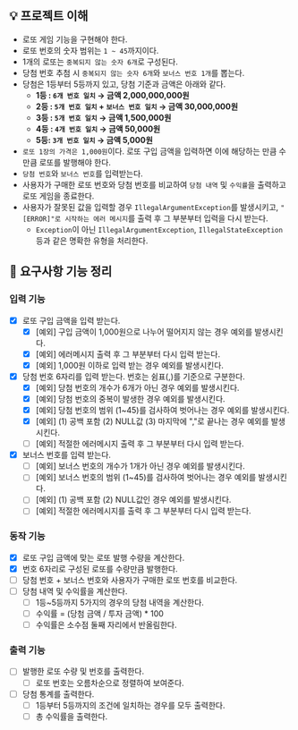 ## 💡 프로젝트 이해

- 로또 게임 기능을 구현해야 한다.
- 로또 번호의 숫자 범위는 `1 ~ 45`까지이다.
- 1개의 로또는 `중복되지 않는 숫자 6개`로 구성된다.
- 당첨 번호 추첨 시 `중복되지 않는 숫자 6개`와 `보너스 번호 1개`를 뽑는다.
- 당첨은 1등부터 5등까지 있고, 당첨 기준과 금액은 아래와 같다.
    - **1등 : `6개 번호 일치` → 금액 2,000,000,000원**
    - **2등 : `5개 번호 일치`  + `보너스 번호 일치` → 금액 30,000,000원**
    - **3등 : `5개 번호 일치` → 금액 1,500,000원**
    - **4등 : `4개 번호 일치` → 금액 50,000원**
    - **5등: `3개 번호 일치` → 금액 5,000원**
- `로또 1장의 가격은 1,000원`이다. 로또 구입 금액을 입력하면 이에 해당하는 만큼 수만큼 로또를 발행해야 한다.
- `당첨 번호`와 `보너스 번호`를 입력받는다.
- 사용자가 구매한 로또 번호와 당첨 번호를 비교하여 `당첨 내역` 및 `수익률`을 출력하고 로또 게임을 종료한다.
- 사용자가 잘못된 값을 입력할 경우 `IllegalArgumentException`를 발생시키고, `"[ERROR]"로 시작하는 에러 메시지`를 출력 후 그 부분부터 입력을 다시 받는다.
    - `Exception`이 아닌 `IllegalArgumentException`, `IllegalStateException` 등과 같은 명확한 유형을 처리한다.


## 🚀 요구사항 기능 정리

### 입력 기능

- [x]  로또 구입 금액을 입력 받는다.
    - [x]  [예외] 구입 금액이 1,000원으로 나누어 떨어지지 않는 경우 예외를 발생시킨다.
    - [x]  [예외] 에러메시지 출력 후 그 부분부터 다시 입력 받는다.
    - [x]  [예외] 1,000원 이하로 입력 받는 경우 예외를 발생시킨다.
- [x]  당첨 번호 6자리를 입력 받는다. 번호는 쉼표(,)를 기준으로 구분한다.
    - [x]  [예외] 당첨 번호의 개수가 6개가 아닌 경우 예외를 발생시킨다.
    - [x]  [예외] 당첨 번호의 중복이 발생한 경우 예외를 발생시킨다.
    - [x]  [예외] 당첨 번호의 범위 (1~45)를 검사하여 벗어나는 경우 예외를 발생시킨다.
    - [x]  [예외] (1) 공백 포함 (2) NULL값 (3) 마지막에 ","로 끝나는 경우 예외를 발생시킨다.
    - [ ]  [예외] 적절한 에러메시지 출력 후 그 부분부터 다시 입력 받는다.
- [x]  보너스 번호를 입력 받는다.
    - [ ]  [예외] 보너스 번호의 개수가 1개가 아닌 경우 예외를 발생시킨다.
    - [ ]  [예외] 보너스 번호의 범위 (1~45)를 검사하여 벗어나는 경우 예외를 발생시킨다.
    - [ ]  [예외] (1) 공백 포함 (2) NULL값인 경우 예외를 발생시킨다.
    - [ ]  [예외] 적절한 에러메시지를 출력 후 그 부분부터 다시 입력 받는다.

### 동작 기능

- [x]  로또 구입 금액에 맞는 로또 발행 수량을 계산한다.
- [x]  번호 6자리로 구성된 로또를 수량만큼 발행한다.
- [ ]  당첨 번호 + 보너스 번호와 사용자가 구매한 로또 번호를 비교한다.
- [ ]  당첨 내역 및 수익률을 계산한다.
    - [ ]  1등~5등까지 5가지의 경우의 당첨 내역을 계산한다.
    - [ ]  수익률 = (당첨 금액 / 투자 금액) * 100
    - [ ]  수익률은 소수점 둘째 자리에서 반올림한다.

### 출력 기능

- [ ]  발행한 로또 수량 및 번호를 출력한다.
    - [ ]  로또 번호는 오름차순으로 정렬하여 보여준다.
- [ ]  당첨 통계를 출력한다.
    - [ ]  1등부터 5등까지의 조건에 일치하는 경우를 모두 출력한다.
    - [ ]  총 수익률을 출력한다.